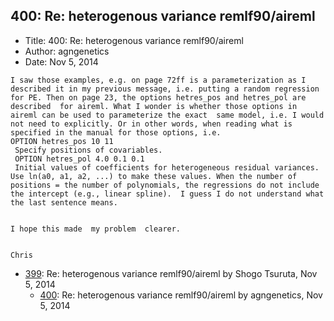## 400: Re: heterogenous variance remlf90/aireml

- Title: 400: Re: heterogenous variance remlf90/aireml
- Author: agngenetics
- Date: Nov 5, 2014

```
I saw those examples, e.g. on page 72ff is a parameterization as I described it in my previous message, i.e. putting a random regression for PE. Then on page 23, the options hetres_pos and hetres_pol are described  for aireml. What I wonder is whether those options in aireml can be used to parameterize the exact  same model, i.e. I would not need to explicitly. Or in other words, when reading what is specified in the manual for those options, i.e. 
OPTION hetres_pos 10 11
 Specify positions of covariables.
 OPTION hetres_pol 4.0 0.1 0.1
 Initial values of coefficients for heterogeneous residual variances. Use ln(a0, a1, a2, ...) to make these values. When the number of positions = the number of polynomials, the regressions do not include the intercept (e.g., linear spline).  I guess I do not understand what the last sentence means.


I hope this made  my problem  clearer.


Chris
```

- [399](0399.md): Re: heterogenous variance remlf90/aireml by Shogo Tsuruta, Nov 5, 2014
    - [400](0400.md): Re: heterogenous variance remlf90/aireml by agngenetics, Nov 5, 2014
